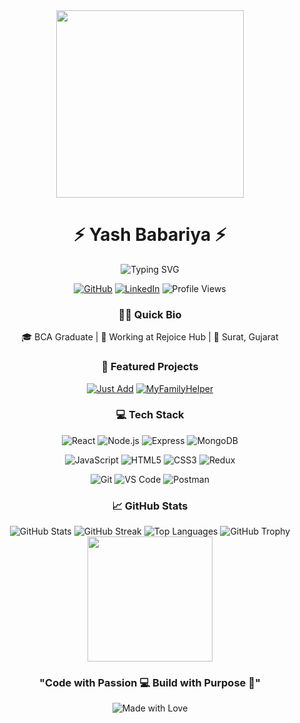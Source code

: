 <div align="center">
  <img height="300px" src="https://dev-items.s3.ap-south-1.amazonaws.com/flame-remote-working.gif"/>
  
  # ⚡️ Yash Babariya ⚡️
  <img src="https://readme-typing-svg.demolab.com?font=Fira+Code&pause=1000&color=F75C7E&center=true&vCenter=true&width=435&lines=MERN+Stack+Developer+%F0%9F%9A%80;Building+Digital+Solutions+%F0%9F%8C%9F;Learning+%26+Growing+Everyday+%F0%9F%8C%B1" alt="Typing SVG" />
  
  [![GitHub](https://img.shields.io/badge/GitHub-Follow-181717?style=for-the-badge&logo=github)](https://github.com/yash-babariya)
  [![LinkedIn](https://img.shields.io/badge/LinkedIn-Connect-0077B5?style=for-the-badge&logo=linkedin)](https://www.linkedin.com/in/yash-babariya-a370b52a5/)
  ![Profile Views](https://komarev.com/ghpvc/?username=yash-babariya&style=for-the-badge&color=ff6696)

  ### 🧑‍💻 Quick Bio
  🎓 BCA Graduate | 💼 Working at Rejoice Hub | 📍 Surat, Gujarat
  
  ### 🚀 Featured Projects
  [![Just Add](https://img.shields.io/badge/Just%20Add-Online%20Shopping-FF6B6B?style=flat-square&logo=react)](https://justadd.vercel.app/)
  [![MyFamilyHelper](https://img.shields.io/badge/MyFamilyHelper-Family%20Management-4CAF50?style=flat-square&logo=react)](https://myfamilyhelper.vercel.app/)

  ### 💻 Tech Stack
  ![React](https://img.shields.io/badge/React-61DAFB?style=for-the-badge&logo=react&logoColor=black)
  ![Node.js](https://img.shields.io/badge/Node.js-339933?style=for-the-badge&logo=node.js&logoColor=white)
  ![Express](https://img.shields.io/badge/Express-000000?style=for-the-badge&logo=express&logoColor=white)
  ![MongoDB](https://img.shields.io/badge/MongoDB-47A248?style=for-the-badge&logo=mongodb&logoColor=white)
  
  ![JavaScript](https://img.shields.io/badge/JavaScript-F7DF1E?style=for-the-badge&logo=javascript&logoColor=black)
  ![HTML5](https://img.shields.io/badge/HTML5-E34F26?style=for-the-badge&logo=html5&logoColor=white)
  ![CSS3](https://img.shields.io/badge/CSS3-1572B6?style=for-the-badge&logo=css3&logoColor=white)
  ![Redux](https://img.shields.io/badge/Redux-764ABC?style=for-the-badge&logo=redux&logoColor=white)
  
  ![Git](https://img.shields.io/badge/Git-F05032?style=for-the-badge&logo=git&logoColor=white)
  ![VS Code](https://img.shields.io/badge/VS_Code-007ACC?style=for-the-badge&logo=visual-studio-code&logoColor=white)
  ![Postman](https://img.shields.io/badge/Postman-FF6C37?style=for-the-badge&logo=postman&logoColor=white)

  ### 📈 GitHub Stats
  
  <img src="https://github-readme-stats.vercel.app/api?username=yash-babariya&show_icons=true&theme=tokyonight&hide_border=true&bg_color=1A1B27&title_color=FF6B6B&icon_color=F0DB4F&text_color=9FEDE7" alt="GitHub Stats" />
  
  <img src="https://github-readme-streak-stats.herokuapp.com/?user=yash-babariya&theme=tokyonight&hide_border=true&background=1A1B27&ring=FF6B6B&fire=FF6B6B&currStreakLabel=FF6B6B" alt="GitHub Streak" />
  
  <img src="https://github-readme-stats.vercel.app/api/top-langs/?username=yash-babariya&layout=compact&theme=tokyonight&hide_border=true&bg_color=1A1B27&title_color=FF6B6B" alt="Top Languages" />
  
  <img src="https://github-profile-trophy.vercel.app/?username=yash-babariya&theme=tokyonight&no-frame=true&column=7" alt="GitHub Trophy" />

  <img height="200px" src="https://dev-items.s3.ap-south-1.amazonaws.com/cyborg-18+(1).gif"/>
  
  ### "Code with Passion 💻 Build with Purpose 🚀"
  
  ![Made with Love](https://img.shields.io/badge/Made%20with-Love-ff69b4?style=for-the-badge&logo=github)
</div>
